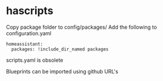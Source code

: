 # hascripts

Copy package folder to config/packages/
Add the following to configuration.yaml

```
homeassistant:
  packages: !include_dir_named packages
```
scripts.yaml is obsolete

Blueprints can be imported using github URL's